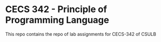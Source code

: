# CECS 342 - Principle of Programming Language
This repo contains the repo of lab assignments for CECS-342 of CSULB
